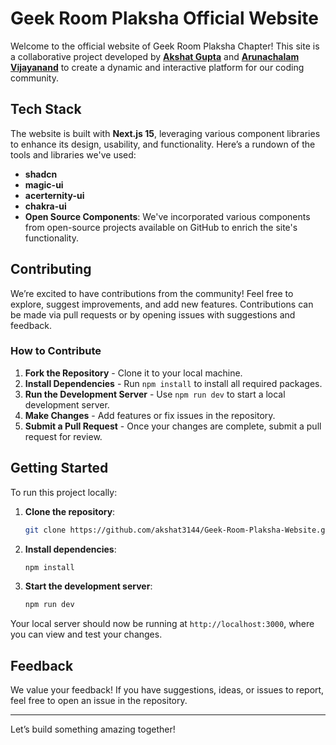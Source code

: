 # Geek Room Plaksha Official Website

Welcome to the official website of Geek Room Plaksha Chapter! This site is a collaborative project developed by **[Akshat Gupta](https://www.linkedin.com/in/akshat-gupta-840740285/)** and **[Arunachalam Vijayanand](https://www.linkedin.com/in/arunachalam-vijayanand-42a263244/)** to create a dynamic and interactive platform for our coding community.

## Tech Stack

The website is built with **Next.js 15**, leveraging various component libraries to enhance its design, usability, and functionality. Here’s a rundown of the tools and libraries we've used:

- **shadcn**
- **magic-ui**
- **acerternity-ui**
- **chakra-ui**
- **Open Source Components**: We've incorporated various components from open-source projects available on GitHub to enrich the site's functionality.

## Contributing

We’re excited to have contributions from the community! Feel free to explore, suggest improvements, and add new features. Contributions can be made via pull requests or by opening issues with suggestions and feedback.

### How to Contribute

1. **Fork the Repository** - Clone it to your local machine.
2. **Install Dependencies** - Run `npm install` to install all required packages.
3. **Run the Development Server** - Use `npm run dev` to start a local development server.
4. **Make Changes** - Add features or fix issues in the repository.
5. **Submit a Pull Request** - Once your changes are complete, submit a pull request for review.

## Getting Started

To run this project locally:

1. **Clone the repository**:

   ```bash
   git clone https://github.com/akshat3144/Geek-Room-Plaksha-Website.git
   ```

2. **Install dependencies**:

   ```bash
   npm install
   ```

3. **Start the development server**:

   ```bash
   npm run dev
   ```

Your local server should now be running at `http://localhost:3000`, where you can view and test your changes.

## Feedback

We value your feedback! If you have suggestions, ideas, or issues to report, feel free to open an issue in the repository.

---

Let’s build something amazing together!
